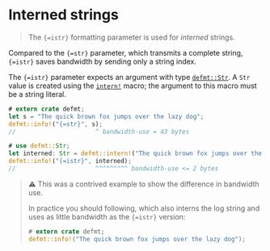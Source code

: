 # Interned strings

> The `{=istr}` formatting parameter is used for *interned* strings.

Compared to the `{=str}` parameter, which transmits a complete string, `{=istr}` saves bandwidth by sending only a string index.

The `{=istr}` parameter expects an argument with type [`defmt::Str`].
A `Str` value is created using the [`intern!`] macro; the argument to this macro must be a string literal.

``` rust
# extern crate defmt;
let s = "The quick brown fox jumps over the lazy dog";
defmt::info!("{=str}", s);
//                      ^ bandwidth-use = 43 bytes

# use defmt::Str;
let interned: Str = defmt::intern!("The quick brown fox jumps over the lazy dog");
defmt::info!("{=istr}", interned);
//                      ^^^^^^^^^ bandwidth-use <= 2 bytes
```

> ⚠️ This was a contrived example to show the difference in bandwidth use.
>
> In practice you should following, which also interns the log string and uses as little bandwidth as the `{=istr}` version:
> 
> ``` rust
> # extern crate defmt;
> defmt::info!("The quick brown fox jumps over the lazy dog");
> ```

[`defmt::Str`]: https://docs.rs/defmt/*/defmt/struct.Str.html
[`intern!`]: https://docs.rs/defmt/*/defmt/macro.intern.html